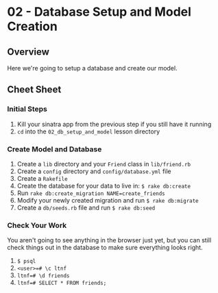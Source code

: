 # 02 - Database Setup and Model Creation

## Overview

Here we're going to setup a database and create our model.

## Cheet Sheet

### Initial Steps

1. Kill your sinatra app from the previous step if you still have it running
1. `cd` into the `02_db_setup_and_model` lesson directory

### Create Model and Database

1. Create a `lib` directory and your `Friend` class in `lib/friend.rb`
1. Create a `config` directory and `config/database.yml` file
1. Create a `Rakefile`
1. Create the database for your data to live in: `$ rake db:create`
1. Run `rake db:create_migration NAME=create_friends`
1. Modify your newly created migration and run `$ rake db:migrate`
1. Create a `db/seeds.rb` file and run `$ rake db:seed`

### Check Your Work

You aren't going to see anything in the browser just yet, but you can still
check things out in the database to make sure everything looks right.

1. `$ psql`
1. `<user>=# \c ltnf`
1. `ltnf=# \d friends`
1. `ltnf=# SELECT * FROM friends;`
